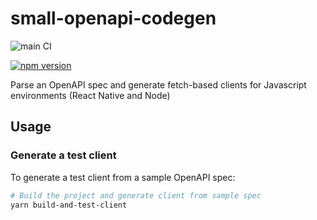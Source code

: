 small-openapi-codegen
===============

![main CI](https://github.com/gas-buddy/small-openapi-codegen/actions/workflows/nodejs.yml/badge.svg)

[![npm version](https://badge.fury.io/js/@gasbuddy%2Fsmall-openapi-codegen.svg)](https://badge.fury.io/js/@gasbuddy%2Fsmall-openapi-codegen)

Parse an OpenAPI spec and generate fetch-based clients for Javascript environments (React Native and Node)

## Usage

### Generate a test client

To generate a test client from a sample OpenAPI spec:

```bash
# Build the project and generate client from sample spec
yarn build-and-test-client
```
